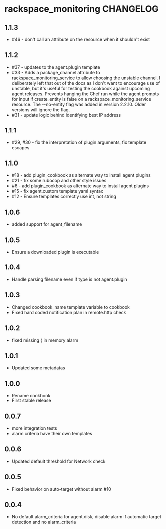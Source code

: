 rackspace_monitoring CHANGELOG
==================

1.1.3
-----
- #46 - don't call an attribute on the resource when it shouldn't exist

1.1.2
-----
- #37 - updates to the agent.plugin template
- #33 - Adds a package_channel attribute to rackspace_monitoring_service to allow choosing the unstable channel. I deliberately left that out of the docs as I don't want to encourage use of unstable, but it's useful for testing the cookbook against upcoming agent releases. Prevents hanging the Chef run while the agent prompts for input if create_entity is false on a rackspace_monitoring_service resource. The --no-entity flag was added in version 2.2.10. Older versions will ignore the flag.
- #31 - update logic behind identifying best IP address

1.1.1
-----
- #29, #30 - fix the interpretation of plugin arguments, fix template escapes

1.1.0
-----
- #18 - add plugin_cookbook as alternate way to install agent plugins
- #21 - fix some rubocop and other style issues
- #6  - add plugin_cookbook as alternate way to install agent plugins
- #15 - fix agent.custom template yaml syntax
- #12 - Ensure templates correctly use int, not string

1.0.6
-----
- added support for agent_filename

1.0.5
-----
- Ensure a downloaded plugin is executable

1.0.4
-----
- Handle parsing filename even if type is not agent.plugin

1.0.3
-----
- Changed cookbook_name template variable to cookbook
- Fixed hard coded notification plan in remote.http check

1.0.2
-----
- fixed missing { in memory alarm

1.0.1
-----
- Updated some metadatas

1.0.0
-----
- Rename cookbook
- First stable release

0.0.7
-----
- more integration tests
- alarm criteria have their own templates

0.0.6
-----
- Updated default threshold for Network check

0.0.5
-----
- Fixed behavior on auto-target without alarm #10

0.0.4
-----
- No default alarm_criteria for agent.disk, disable alarm if automatic target detection and no alarm_criteria
